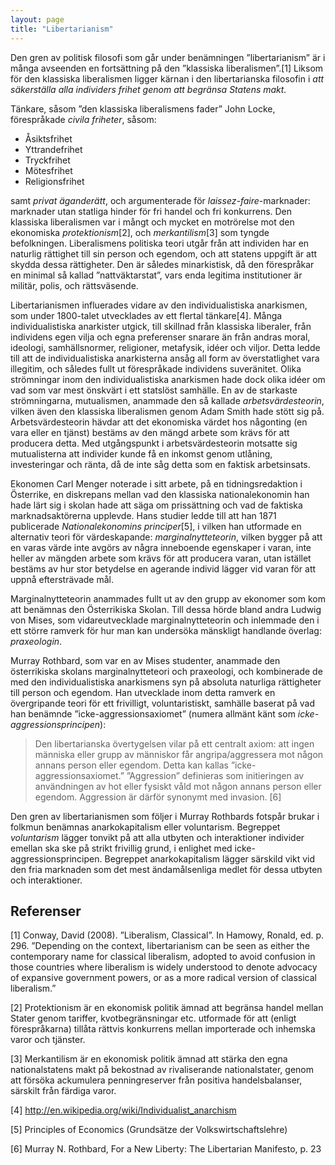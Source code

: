 ```yaml
---
layout: page
title: "Libertarianism"
---
```


Den gren av politisk filosofi som går under benämningen ”libertarianism” är i många avseenden en fortsättning på den ”klassiska liberalismen”.[1] Liksom för den klassiska liberalismen ligger kärnan i den libertarianska filosofin i *att säkerställa alla individers frihet genom att begränsa Statens makt.*

Tänkare, såsom ”den klassiska liberalismens fader” John Locke, förespråkade *civila friheter*, såsom:

* Åsiktsfrihet
* Yttrandefrihet
* Tryckfrihet
* Mötesfrihet
* Religionsfrihet

samt *privat äganderätt*, och argumenterade för *laissez-faire*-marknader: marknader utan statliga hinder för fri handel och fri konkurrens. Den klassiska liberalismen var i mångt och mycket en motrörelse mot den ekonomiska *protektionism*[2], och *merkantilism*[3] som tyngde befolkningen. Liberalismens politiska teori utgår från att individen har en naturlig rättighet till sin person och egendom, och att statens uppgift är att skydda dessa rättigheter. Den är således minarkistisk, då den förespråkar en minimal så kallad ”nattväktarstat”, vars enda legitima institutioner är militär, polis, och rättsväsende.

Libertarianismen influerades vidare av den individualistiska anarkismen, som under 1800-talet utvecklades av ett flertal tänkare[4]. Många individualistiska anarkister utgick, till skillnad från klassiska liberaler, från individens egen vilja och egna preferenser snarare än från andras moral, ideologi, samhällsnormer, religioner, metafysik, idéer och viljor. Detta ledde till att de individualistiska anarkisterna ansåg all form av överstatlighet vara illegitim, och således fullt ut förespråkade individens suveränitet. Olika strömningar inom den individualistiska anarkismen hade dock olika idéer om vad som var mest önskvärt i ett statslöst samhälle. En av de starkaste strömningarna, mutualismen, anammade den så kallade *arbetsvärdesteorin*, vilken även den klassiska liberalismen genom Adam Smith hade stött sig på. Arbetsvärdesteorin hävdar att det ekonomiska värdet hos någonting (en vara eller en tjänst) bestäms av den mängd arbete som krävs för att producera detta. Med utgångspunkt i arbetsvärdesteorin motsatte sig mutualisterna att individer kunde få en inkomst genom utlåning, investeringar och ränta, då de inte såg detta som en faktisk arbetsinsats.

Ekonomen Carl Menger noterade i sitt arbete, på en tidningsredaktion i Österrike, en diskrepans mellan vad den klassiska nationalekonomin han hade lärt sig i skolan hade att säga om prissättning och vad de faktiska marknadsaktörerna upplevde. Hans studier ledde till att han 1871 publicerade *Nationalekonomins principer*[5], i vilken han utformade en alternativ teori för värdeskapande: *marginalnytteteorin*, vilken bygger på att en varas värde inte avgörs av några inneboende egenskaper i varan, inte heller av mängden arbete som krävs för att producera varan, utan istället bestäms av hur stor betydelse en agerande individ lägger vid varan för att uppnå eftersträvade mål.

Marginalnytteteorin anammades fullt ut av den grupp av ekonomer som kom att benämnas den Österrikiska Skolan. Till dessa hörde bland andra Ludwig von Mises, som vidareutvecklade marginalnytteteorin och inlemmade den i ett större ramverk för hur man kan undersöka mänskligt handlande överlag: *praxeologin*.

Murray Rothbard, som var en av Mises studenter, anammade den österrikiska skolans marginalnytteteori och praxeologi, och kombinerade de med den individualistiska anarkismens syn på absoluta naturliga rättigheter till person och egendom. Han utvecklade inom detta ramverk en övergripande teori för ett frivilligt, voluntaristiskt, samhälle baserat på vad han benämnde ”icke-aggressionsaxiomet” (numera allmänt känt som *icke-aggressionsprincipen*):

> Den libertarianska övertygelsen vilar på ett centralt axiom: att ingen människa eller grupp av människor får angripa/aggressera mot någon annans person eller egendom. Detta kan kallas ”icke-aggressionsaxiomet.” ”Aggression” definieras som initieringen av användningen av hot eller fysiskt våld mot någon annans person eller egendom. Aggression är därför synonymt med invasion. [6]

Den gren av libertarianismen som följer i Murray Rothbards fotspår brukar i folkmun benämnas anarkokapitalism eller voluntarism. Begreppet *voluntarism* lägger tonvikt på att alla utbyten och interaktioner individer emellan ska ske på strikt frivillig grund, i enlighet med icke-aggressionsprincipen. Begreppet anarkokapitalism lägger särskild vikt vid den fria marknaden som det mest ändamålsenliga medlet för dessa utbyten och interaktioner.

## Referenser

[1] Conway, David (2008). ”Liberalism, Classical”. In Hamowy, Ronald, ed. p. 296. ”Depending on the context, libertarianism can be seen as either the contemporary name for classical liberalism, adopted to avoid confusion in those countries where liberalism is widely understood to denote advocacy of expansive government powers, or as a more radical version of classical liberalism.”

[2] Protektionism är en ekonomisk politik ämnad att begränsa handel mellan Stater genom tariffer, kvotbegränsningar etc. utformade för att (enligt förespråkarna) tillåta rättvis konkurrens mellan importerade och inhemska varor och tjänster.

[3] Merkantilism är en ekonomisk politik ämnad att stärka den egna nationalstatens makt på bekostnad av rivaliserande nationalstater, genom att försöka ackumulera penningreserver från positiva handelsbalanser, särskilt från färdiga varor.

[4] http://en.wikipedia.org/wiki/Individualist_anarchism

[5] Principles of Economics (Grundsätze der Volkswirtschaftslehre)

[6] Murray N. Rothbard, For a New Liberty: The Libertarian Manifesto, p. 23